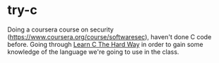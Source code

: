 # try-c
Doing a coursera course on security (https://www.coursera.org/course/softwaresec), haven't done C code before. Going through [Learn C The Hard Way](http://c.learncodethehardway.org/book/) in order to gain some knowledge of the language we're going to use in the class.

